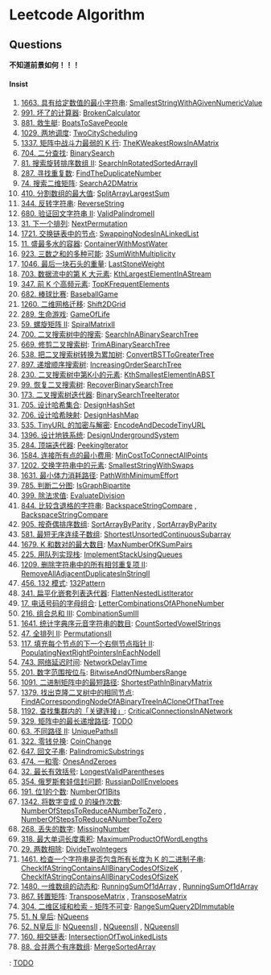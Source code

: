 # Leetcode Algorithm

## Questions

**不知道前景如何！！！**

#### Insist

1. [1663. 具有给定数值的最小字符串](https://leetcode.com/problems/smallest-string-with-a-given-numeric-value/): [SmallestStringWithAGivenNumericValue](./src/main/java/com/inbetter/homework/leetcode/SmallestStringWithAGivenNumericValue.java)
2. [991. 坏了的计算器](https://leetcode.com/problems/broken-calculator/): [BrokenCalculator](./src/main/java/com/inbetter/homework/leetcode/BrokenCalculator.java)
3. [881. 救生艇](https://leetcode.com/problems/boats-to-save-people/): [BoatsToSavePeople](./src/main/java/com/inbetter/homework/leetcode/BoatsToSavePeople.java)
4. [1029. 两地调度](https://leetcode.com/problems/two-city-scheduling/): [TwoCityScheduling](./src/main/java/com/inbetter/homework/leetcode/TwoCityScheduling.java)
5. [1337. 矩阵中战斗力最弱的 K 行](https://leetcode.com/problems/the-k-weakest-rows-in-a-matrix/): [TheKWeakestRowsInAMatrix](./src/main/java/com/inbetter/homework/leetcode/TheKWeakestRowsInAMatrix.java)
6. [704. 二分查找](https://leetcode.com/problems/binary-search/): [BinarySearch](./src/main/java/com/inbetter/homework/leetcode/BinarySearch.java)
7. [81. 搜索旋转排序数组 II](https://leetcode.com/problems/search-in-rotated-sorted-array-ii/): [SearchInRotatedSortedArrayII](./src/main/java/com/inbetter/homework/leetcode/SearchInRotatedSortedArrayII.java)
8. [287. 寻找重复数](https://leetcode.com/problems/find-the-duplicate-number/): [FindTheDuplicateNumber](./src/main/java/com/inbetter/homework/leetcode/FindTheDuplicateNumber.java)
9. [74. 搜索二维矩阵](https://leetcode.com/problems/search-a-2d-matrix/): [SearchA2DMatrix](./src/main/java/com/inbetter/homework/leetcode/SearchA2DMatrix.java)
10. [410. 分割数组的最大值](https://leetcode.com/problems/split-array-largest-sum/): [SplitArrayLargestSum](./src/main/java/com/inbetter/homework/leetcode/SplitArrayLargestSum.java)
11. [344. 反转字符串](https://leetcode.com/problems/reverse-string/): [ReverseString](./src/main/java/com/inbetter/homework/leetcode/ReverseString.java)
12. [680. 验证回文字符串 Ⅱ](https://leetcode.com/problems/valid-palindrome-ii/): [ValidPalindromeII](./src/main/java/com/inbetter/homework/leetcode/ValidPalindromeII.java)
13. [31. 下一个排列](https://leetcode.com/problems/next-permutation/): [NextPermutation](./src/main/java/com/inbetter/homework/leetcode/NextPermutation.java)
14. [1721. 交换链表中的节点](https://leetcode.com/problems/swapping-nodes-in-a-linked-list/): [SwappingNodesInALinkedList](./src/main/java/com/inbetter/homework/leetcode/SwappingNodesInALinkedList.java)
15. [11. 盛最多水的容器](https://leetcode.com/problems/container-with-most-water/): [ContainerWithMostWater](./src/main/java/com/inbetter/homework/leetcode/ContainerWithMostWater.java)
16. [923. 三数之和的多种可能](https://leetcode.com/problems/3sum-with-multiplicity/): [3SumWithMultiplicity](./src/main/java/com/inbetter/homework/leetcode/ThreeSumWithMultiplicity.java)
17. [1046. 最后一块石头的重量](https://leetcode.com/problems/last-stone-weight/): [LastStoneWeight](./src/main/java/com/inbetter/homework/leetcode/LastStoneWeight.java)
18. [703. 数据流中的第 K 大元素](https://leetcode.com/problems/kth-largest-element-in-a-stream/): [KthLargestElementInAStream](./src/main/java/com/inbetter/homework/leetcode/KthLargest.java)
19. [347. 前 K 个高频元素](https://leetcode.com/problems/top-k-frequent-elements/): [TopKFrequentElements](./src/main/java/com/inbetter/homework/leetcode/TopKFrequentElements.java)
20. [682. 棒球比赛](https://leetcode.com/problems/baseball-game/): [BaseballGame](./src/main/java/com/inbetter/homework/leetcode/BaseballGame.java)
21. [1260. 二维网格迁移](https://leetcode.com/problems/shift-2d-grid/): [Shift2DGrid](./src/main/java/com/inbetter/homework/leetcode/Shift2DGrid.java)
22. [289. 生命游戏](https://leetcode.com/problems/game-of-life/): [GameOfLife](./src/main/java/com/inbetter/homework/leetcode/GameOfLife.java)
23. [59. 螺旋矩阵 II](https://leetcode.com/problems/spiral-matrix-ii/): [SpiralMatrixII](./src/main/java/com/inbetter/homework/leetcode/SpiralMatrixII.java)
24. [700. 二叉搜索树中的搜索](https://leetcode.com/problems/search-in-a-binary-search-tree/): [SearchInABinarySearchTree](./src/main/java/com/inbetter/homework/leetcode/SearchInABinarySearchTree.java)
25. [669. 修剪二叉搜索树](https://leetcode.com/problems/trim-a-binary-search-tree/): [TrimABinarySearchTree](./src/main/java/com/inbetter/homework/leetcode/TrimABinarySearchTree.java)
26. [538. 把二叉搜索树转换为累加树](https://leetcode.com/problems/convert-bst-to-greater-tree/): [ConvertBSTToGreaterTree](./src/main/java/com/inbetter/homework/leetcode/ConvertBSTToGreaterTree.java)
27. [897. 递增顺序搜索树](https://leetcode.com/problems/increasing-order-search-tree/): [IncreasingOrderSearchTree](./src/main/java/com/inbetter/homework/leetcode/IncreasingOrderSearchTree.java)
28. [230. 二叉搜索树中第K小的元素](https://leetcode.com/problems/kth-smallest-element-in-a-bst/): [KthSmallestElementInABST](./src/main/java/com/inbetter/homework/leetcode/KthSmallestElementInABST.java)
29. [99. 恢复二叉搜索树](https://leetcode.com/problems/recover-binary-search-tree/): [RecoverBinarySearchTree](./src/main/java/com/inbetter/homework/leetcode/RecoverBinarySearchTree.java)
30. [173. 二叉搜索树迭代器](https://leetcode.com/problems/binary-search-tree-iterator/): [BinarySearchTreeIterator](./src/main/java/com/inbetter/homework/leetcode/BSTIterator.java)
31. [705. 设计哈希集合](https://leetcode.com/problems/design-hashset/): [DesignHashSet](./src/main/java/com/inbetter/homework/leetcode/MyHashSet.java)
32. [706. 设计哈希映射](https://leetcode.com/problems/design-hashmap/): [DesignHashMap](./src/main/java/com/inbetter/homework/leetcode/MyHashMap.java)
33. [535. TinyURL 的加密与解密](https://leetcode.com/problems/encode-and-decode-tinyurl/): [EncodeAndDecodeTinyURL](./src/main/java/com/inbetter/homework/leetcode/EncodeAndDecodeTinyURL.java)
34. [1396. 设计地铁系统](https://leetcode.com/problems/design-underground-system/): [DesignUndergroundSystem](./src/main/java/com/inbetter/homework/leetcode/UndergroundSystem.java)
35. [284. 顶端迭代器](https://leetcode.com/problems/peeking-iterator/): [PeekingIterator](./src/main/java/com/inbetter/homework/leetcode/PeekingIterator.java)
36. [1584. 连接所有点的最小费用](https://leetcode.com/problems/min-cost-to-connect-all-points/): [MinCostToConnectAllPoints](./src/main/java/com/inbetter/homework/leetcode/MinCostToConnectAllPoints.java)
37. [1202. 交换字符串中的元素](https://leetcode.com/problems/smallest-string-with-swaps/): [SmallestStringWithSwaps](./src/main/java/com/inbetter/homework/leetcode/SmallestStringWithSwaps.java)
38. [1631. 最小体力消耗路径](https://leetcode.com/problems/path-with-minimum-effort/): [PathWithMinimumEffort](./src/main/java/com/inbetter/homework/leetcode/PathWithMinimumEffort.java)
39. [785. 判断二分图](https://leetcode.com/problems/is-graph-bipartite/): [IsGraphBipartite](./src/main/java/com/inbetter/homework/leetcode/IsGraphBipartite.java)
40. [399. 除法求值](https://leetcode.com/problems/evaluate-division/): [EvaluateDivision](./src/main/java/com/inbetter/homework/leetcode/EvaluateDivision.java)
41. [844. 比较含退格的字符串](https://leetcode.com/problems/backspace-string-compare/): [BackspaceStringCompare](./src/main/java/com/inbetter/homework/leetcode/BackspaceStringCompare.java) , [BackspaceStringCompare](./src/main/java/com/inbetter/homework/leetcode/BackspaceStringCompare2.java)
42. [905. 按奇偶排序数组](https://leetcode.com/problems/sort-array-by-parity/): [SortArrayByParity](./src/main/java/com/inbetter/homework/leetcode/SortArrayByParity.java) , [SortArrayByParity](./src/main/java/com/inbetter/homework/leetcode/SortArrayByParity2.java)
43. [581. 最短无序连续子数组](https://leetcode.com/problems/shortest-unsorted-continuous-subarray/): [ShortestUnsortedContinuousSubarray](./src/main/java/com/inbetter/homework/leetcode/ShortestUnsortedContinuousSubarray.java)
44. [1679. K 和数对的最大数目](https://leetcode.com/problems/max-number-of-k-sum-pairs/): [MaxNumberOfKSumPairs](./src/main/java/com/inbetter/homework/leetcode/MaxNumberOfKSumPairs.java)
45. [225. 用队列实现栈](https://leetcode.com/problems/implement-stack-using-queues/): [ImplementStackUsingQueues](./src/main/java/com/inbetter/homework/leetcode/MyStack.java)
46. [1209. 删除字符串中的所有相邻重复项 II](https://leetcode.com/problems/remove-all-adjacent-duplicates-in-string-ii/): [RemoveAllAdjacentDuplicatesInStringII](./src/main/java/com/inbetter/homework/leetcode/RemoveAllAdjacentDuplicatesInStringII.java)
47. [456. 132 模式](https://leetcode.com/problems/132-pattern/): [132Pattern](./src/main/java/com/inbetter/homework/leetcode/OneThreeTwoPattern.java)
48. [341. 扁平化嵌套列表迭代器](https://leetcode.com/problems/flatten-nested-list-iterator/): [FlattenNestedListIterator](./src/main/java/com/inbetter/homework/leetcode/NestedIterator.java)
49. [17. 电话号码的字母组合](https://leetcode.com/problems/letter-combinations-of-a-phone-number/): [LetterCombinationsOfAPhoneNumber](./src/main/java/com/inbetter/homework/leetcode/LetterCombinationsOfAPhoneNumber.java)
50. [216. 组合总和 III](https://leetcode.com/problems/combination-sum-iii/): [CombinationSumIII](./src/main/java/com/inbetter/homework/leetcode/CombinationSumIII.java)
51. [1641. 统计字典序元音字符串的数目](https://leetcode.com/problems/count-sorted-vowel-strings/): [CountSortedVowelStrings](./src/main/java/com/inbetter/homework/leetcode/CountSortedVowelStrings.java)
52. [47. 全排列 II](https://leetcode.com/problems/permutations-ii/): [PermutationsII](./src/main/java/com/inbetter/homework/leetcode/PermutationsII.java)
53. [117. 填充每个节点的下一个右侧节点指针 II](https://leetcode.com/problems/populating-next-right-pointers-in-each-node-ii/): [PopulatingNextRightPointersInEachNodeII](./src/main/java/com/inbetter/homework/leetcode/PopulatingNextRightPointersInEachNodeII.java)
54. [743. 网络延迟时间](https://leetcode.com/problems/network-delay-time/): [NetworkDelayTime](./src/main/java/com/inbetter/homework/leetcode/NetworkDelayTime.java)
55. [201. 数字范围按位与](https://leetcode.com/problems/bitwise-and-of-numbers-range/): [BitwiseAndOfNumbersRange](./src/main/java/com/inbetter/homework/leetcode/BitwiseAndOfNumbersRange.java)
56. [1091. 二进制矩阵中的最短路径](https://leetcode.com/problems/shortest-path-in-binary-matrix/): [ShortestPathInBinaryMatrix](./src/main/java/com/inbetter/homework/leetcode/ShortestPathInBinaryMatrix.java)
57. [1379. 找出克隆二叉树中的相同节点](https://leetcode.com/problems/find-a-corresponding-node-of-a-binary-tree-in-a-clone-of-that-tree/): [FindACorrespondingNodeOfABinaryTreeInACloneOfThatTree](./src/main/java/com/inbetter/homework/leetcode/FindACorrespondingNodeOfABinaryTreeInACloneOfThatTree.java)
58. [1192. 查找集群内的「关键连接」](https://leetcode.com/problems/critical-connections-in-a-network/): [CriticalConnectionsInANetwork](./src/main/java/com/inbetter/homework/leetcode/CriticalConnectionsInANetwork.java)
59. [329. 矩阵中的最长递增路径](https://leetcode.com/problems/longest-increasing-path-in-a-matrix/): [TODO](./src/main/java/com/inbetter/homework/leetcode/LongestIncreasingPathInAMatrix.java)
60. [63. 不同路径 II](https://leetcode.com/problems/unique-paths-ii/): [UniquePathsII](./src/main/java/com/inbetter/homework/leetcode/UniquePathsII.java)
61. [322. 零钱兑换](https://leetcode.com/problems/coin-change/): [CoinChange](./src/main/java/com/inbetter/homework/leetcode/CoinChange.java)
62. [647. 回文子串](https://leetcode.com/problems/palindromic-substrings/): [PalindromicSubstrings](./src/main/java/com/inbetter/homework/leetcode/PalindromicSubstrings.java)
63. [474. 一和零](https://leetcode.com/problems/ones-and-zeroes/): [OnesAndZeroes](./src/main/java/com/inbetter/homework/leetcode/OnesAndZeroes.java)
64. [32. 最长有效括号](https://leetcode.com/problems/longest-valid-parentheses/): [LongestValidParentheses](./src/main/java/com/inbetter/homework/leetcode/LongestValidParentheses.java)
65. [354. 俄罗斯套娃信封问题](https://leetcode.com/problems/russian-doll-envelopes/): [RussianDollEnvelopes](./src/main/java/com/inbetter/homework/leetcode/RussianDollEnvelopes.java)
66. [191. 位1的个数](https://leetcode.com/problems/number-of-1-bits/): [NumberOf1Bits](./src/main/java/com/inbetter/homework/leetcode/NumberOf1Bits.java)
67. [1342. 将数字变成 0 的操作次数](https://leetcode.com/problems/number-of-steps-to-reduce-a-number-to-zero/): [NumberOfStepsToReduceANumberToZero](./src/main/java/com/inbetter/homework/leetcode/NumberOfStepsToReduceANumberToZero.java) , [NumberOfStepsToReduceANumberToZero](./src/main/java/com/inbetter/homework/leetcode/NumberOfStepsToReduceANumberToZero2.java)
68. [268. 丢失的数字](https://leetcode.com/problems/missing-number/): [MissingNumber](./src/main/java/com/inbetter/homework/leetcode/MissingNumber.java)
69. [318. 最大单词长度乘积](https://leetcode.com/problems/maximum-product-of-word-lengths/): [MaximumProductOfWordLengths](./src/main/java/com/inbetter/homework/leetcode/MaximumProductOfWordLengths.java)
70. [29. 两数相除](https://leetcode.com/problems/divide-two-integers/): [DivideTwoIntegers](./src/main/java/com/inbetter/homework/leetcode/DivideTwoIntegers.java)
71. [1461. 检查一个字符串是否包含所有长度为 K 的二进制子串](https://leetcode.com/problems/check-if-a-string-contains-all-binary-codes-of-size-k/): [CheckIfAStringContainsAllBinaryCodesOfSizeK](./src/main/java/com/inbetter/homework/leetcode/CheckIfAStringContainsAllBinaryCodesOfSizeK.java) , [CheckIfAStringContainsAllBinaryCodesOfSizeK](./src/main/java/com/inbetter/homework/leetcode/CheckIfAStringContainsAllBinaryCodesOfSizeK2.java)
72. [1480. 一维数组的动态和](https://leetcode.com/problems/running-sum-of-1d-array/): [RunningSumOf1dArray](./src/main/java/com/inbetter/homework/leetcode/RunningSumOf1dArray.java) , [RunningSumOf1dArray](./src/main/java/com/inbetter/homework/leetcode/RunningSumOf1dArray2.java)
73. [867. 转置矩阵](https://leetcode.com/problems/transpose-matrix/): [TransposeMatrix](./src/main/java/com/inbetter/homework/leetcode/TransposeMatrix.java) , [TransposeMatrix](./src/main/java/com/inbetter/homework/leetcode/TransposeMatrix2.java)
74. [304. 二维区域和检索 - 矩阵不可变](https://leetcode.com/problems/range-sum-query-2d-immutable/): [RangeSumQuery2DImmutable](./src/main/java/com/inbetter/homework/leetcode/NumMatrix.java)
75. [51. N 皇后](https://leetcode.com/problems/n-queens/): [NQueens](./src/main/java/com/inbetter/homework/leetcode/NQueens.java)
76. [52. N皇后 II](https://leetcode.com/problems/n-queens-ii/): [NQueensII](./src/main/java/com/inbetter/homework/leetcode/NQueensII.java) , [NQueensII](./src/main/java/com/inbetter/homework/leetcode/NQueensII2.java) , [NQueensII](./src/main/java/com/inbetter/homework/leetcode/NQueensII3.java)
77. [160. 相交链表](https://leetcode.com/problems/intersection-of-two-linked-lists/): [IntersectionOfTwoLinkedLists](./src/main/java/com/inbetter/homework/leetcode/IntersectionOfTwoLinkedLists.java)
78. [88. 合并两个有序数组](https://leetcode.cn/problems/merge-sorted-array/): [MergeSortedArray](./src/main/java/com/inbetter/homework/leetcode/MergeSortedArray.java)


: [TODO](./src/main/java/com/inbetter/homework/leetcode/TODO.java)